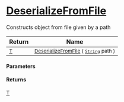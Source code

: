 # [DeserializeFromFile](./SerializationHelper-100664140.md)

Constructs object from file given by a path

| Return | Name | 
| --- | --- | 
| <sub>[T](./SerializationHelper-100664140.md)</sub>| <sub>[DeserializeFromFile](./SerializationHelper-100664140.md) ( [`String`](https://docs.microsoft.com/en-us/dotnet/api/System.String) path )</sub>| <br>


#### Parameters

#### Returns
[T](./SerializationHelper-100664140.md)
